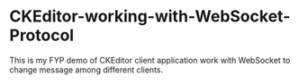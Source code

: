 CKEditor-working-with-WebSocket-Protocol
========================================

This is my FYP demo of CKEditor client application work with WebSocket to change message among different clients. 